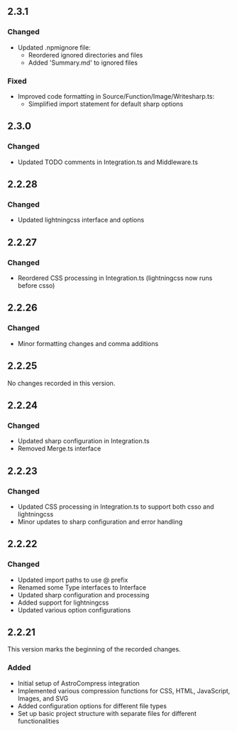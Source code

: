## 2.3.1

### Changed

-   Updated .npmignore file:
    -   Reordered ignored directories and files
    -   Added 'Summary.md' to ignored files

### Fixed

-   Improved code formatting in Source/Function/Image/Writesharp.ts:
    -   Simplified import statement for default sharp options

## 2.3.0

### Changed

-   Updated TODO comments in Integration.ts and Middleware.ts

## 2.2.28

### Changed

-   Updated lightningcss interface and options

## 2.2.27

### Changed

-   Reordered CSS processing in Integration.ts (lightningcss now runs before
    csso)

## 2.2.26

### Changed

-   Minor formatting changes and comma additions

## 2.2.25

No changes recorded in this version.

## 2.2.24

### Changed

-   Updated sharp configuration in Integration.ts
-   Removed Merge.ts interface

## 2.2.23

### Changed

-   Updated CSS processing in Integration.ts to support both csso and
    lightningcss
-   Minor updates to sharp configuration and error handling

## 2.2.22

### Changed

-   Updated import paths to use @ prefix
-   Renamed some Type interfaces to Interface
-   Updated sharp configuration and processing
-   Added support for lightningcss
-   Updated various option configurations

## 2.2.21

This version marks the beginning of the recorded changes.

### Added

-   Initial setup of AstroCompress integration
-   Implemented various compression functions for CSS, HTML, JavaScript, Images,
    and SVG
-   Added configuration options for different file types
-   Set up basic project structure with separate files for different
    functionalities
